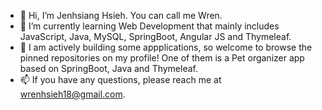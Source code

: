 * 👋 Hi, I’m Jenhsiang Hsieh. You can call me Wren. 
* 🌱 I’m currently learning Web Development that mainly includes JavaScript, Java, MySQL, SpringBoot, Angular JS and Thymeleaf.
* 🚀 I am actively building some appplications, so welcome to browse the pinned repositories on my profile! One of them is a Pet organizer app based on SpringBoot, Java and Thymeleaf. 
* 📫 If you have any questions, please reach me at wrenhsieh18@gmail.com.

